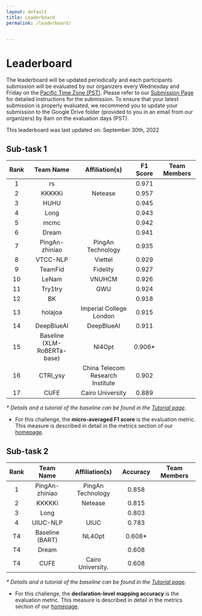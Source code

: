 ```yaml
---
layout: default
title: Leaderboard
permalink: /leaderboard/


---
```


# Leaderboard

The leaderboard will be updated periodically and each participants submission will be evaluated by our organizers every Wednesday and Friday on the [Pacific Time Zone (PST)](https://time.is/PT). Please refer to <!-- the template in the starter kit and --> our [Submission Page](https://nl4opt.github.io/submissions/) for detailed instructions for the submission. To ensure that your latest submission is properly evaluated, we recommend you to update your submission to the Google Drive folder (provided to you in an email from our organizers) by 8am on the evaluation days (PST). 

This leaderboard was last updated on: September 30th, 2022

## Sub-task 1

| Rank | Team Name                   | Affiliation(s)                   | F1 Score | Team Members |
|:----:|:---------------------------:|:--------------------------------:|:--------:|:------------:|
| 1    | rs                          |                                  | 0.971    |              |
| 2    | KKKKKi                      | Netease                          | 0.957    |              |
| 3    | HUHU                        |                                  | 0.945    |              |
| 4    | Long                        |                                  | 0.943    |              |
| 5    | mcmc                        |                                  | 0.942    |              |
| 6    | Dream                       |                                  | 0.941    |              |
| 7    | PingAn-zhiniao              | PingAn Technology                | 0.935    |              |
| 8    | VTCC-NLP                    | Viettel                          | 0.929    |              |
| 9    | TeamFid                     | Fidelity                         | 0.927    |              |
| 10   | LeNam                       | VNUHCM                           | 0.926    |              |
| 11   | Try1try                     | GWU                              | 0.924    |              |
| 12   | BK                          |                                  | 0.918    |              |
| 13   | holajoa                     | Imperial College London          | 0.915    |              |
| 14   | DeepBlueAI                  | DeepBlueAI                       | 0.911    |              |
| 15   | Baseline (XLM-RoBERTa-base) | Nl4Opt                           | 0.906*   |              |
| 16   | CTRI_ysy                    | China Telecom Research Institute | 0.902    |              |
| 17   | CUFE                        | Cairo University                 | 0.889    |              |

*\* Details and a tutorial of the baseline can be found in the [Tutorial page](https://nl4opt.github.io/tutorial/).*

* For this challenge, the **micro-averaged F1 score** is the evaluation metric. This measure is described in detail in the metrics section of our [homepage](https://nl4opt.github.io/). 

## Sub-task 2

| Rank | Team Name       | Affiliation(s)    | Accuracy | Team Members |
|:----:|:---------------:|:-----------------:|:--------:|:------------:|
| 1    | PingAn-zhiniao  | PingAn Technology | 0.858    |              |
| 2    | KKKKKi          | Netease           | 0.815    |              |
| 3    | Long            |                   | 0.803    |              |
| 4    | UIUC-NLP        | UIUC              | 0.783    |              |
| T4   | Baseline (BART) | NL4Opt            | 0.608*   |              |
| T4   | Dream           |                   | 0.608    |              |
| T4   | CUFE            | Cairo University. | 0.608    |              |

*\* Details and a tutorial of the baseline can be found in the [Tutorial page](https://nl4opt.github.io/tutorial/).*

* For this challenge, the **declaration-level mapping accuracy** is the evaluation metric. This measure is described in detail in the metrics section of our [homepage](https://nl4opt.github.io/).
